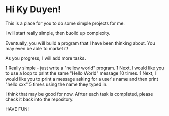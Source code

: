 # Hi Ky Duyen!

This is a place for you to do some simple projects for me.  

I will start really simple, then buoild up complexity.  

Eventually, you will build a program that I have been thinking about.  You may even be able to market it!

As you progress, I will add more tasks.

1 Really simple - just write a "hellow world" program.
1 Next, I would like you to use a loop to print the same "Hello World" message 10 times.
1 Next, I would like you to print a message asking for a user's name and then print "hello xxx" 5 times using the name they typed in.

I think that may be good for now.  Afrter each task is completed, please check it back into the repository.

HAVE FUN!
